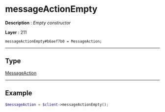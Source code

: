 # messageActionEmpty

**Description** : *Empty constructor*

**Layer** : 211

```tl
messageActionEmpty#b6aef7b0 = MessageAction;
```

---

## Type

[MessageAction](type/MessageAction)

---

## Example

```php
$messageAction = $client->messageActionEmpty();
```